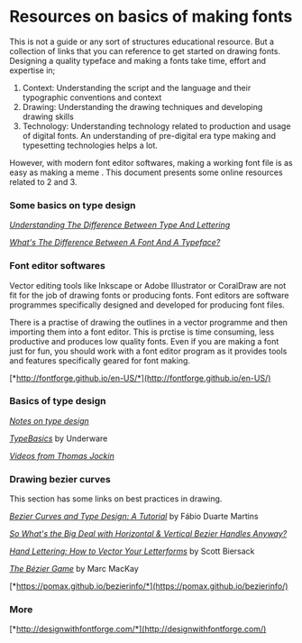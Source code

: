 # Resources on basics of making fonts

This is not a guide or any sort of structures educational resource. But a collection of links that you can reference to get started on drawing fonts. Designing a quality typeface and making a fonts take time, effort and expertise in;

1.  Context: Understanding the script and the language and their
    typographic conventions and context
2.  Drawing: Understanding the drawing techniques and developing drawing skills
3.  Technology: Understanding technology related to production and usage
    of digital fonts. An understanding of pre-digital era type making
    and typesetting technologies helps a lot.

However, with modern font editor softwares, making a working font file is as easy as making a meme . This document presents some online resources related to 2 and 3.

### Some basics on type design

[*Understanding The Difference Between Type And Lettering*](https://www.smashingmagazine.com/2013/01/understanding-difference-between-type-and-lettering/)

[*What's The Difference Between A Font And A Typeface?*](https://www.fastcodesign.com/3028971/whats-the-difference-between-a-font-and-a-typeface)

### Font editor softwares

Vector editing tools like Inkscape or Adobe Illustrator or CoralDraw are not fit for the job of drawing fonts or producing fonts. Font editors are software programmes specifically designed and developed for producing font files. 

There is a practise of drawing the outlines in a vector programme and then importing them into a font editor. This is prctise is time consuming, less productive and produces low quality fonts. Even if you are making a font just for fun, you should work with a font editor program as it provides tools and features specifically geared for font making.

[*http://fontforge.github.io/en-US/*](http://fontforge.github.io/en-US/)

### Basics of type design

[*Notes on type design*](http://66.147.242.192/~operinan/2/2.3.1a/2.3.1.01.notes.htm)

[*TypeBasics*](http://typeworkshop.com/index.php?id1=type-basics)
by Underware

[*Videos from Thomas Jockin*](https://www.youtube.com/channel/UC3wcWFLwNY8uQ-2SQiHsLBw)


### Drawing bezier curves

This section has some links on best practices in drawing.

[*Bezier Curves and Type Design: A Tutorial*](http://learn.scannerlicker.net/2014/04/16/bezier-curves-and-type-design-a-tutorial/)
by Fábio Duarte Martins

[*So What's the Big Deal with Horizontal & Vertical Bezier Handles Anyway?*](http://theagsc.com/community/tutorials/so-whats-the-big-deal-with-horizontal-vertical-bezier-handles-anyway/)

[*Hand Lettering: How to Vector Your Letterforms*](http://design.tutsplus.com/tutorials/hand-lettering-how-to-vector-your-letterforms--cms-23248)
by Scott Biersack

[*The Bézier Game*](http://bezier.method.ac/) by Marc MacKay

[*https://pomax.github.io/bezierinfo/*](https://pomax.github.io/bezierinfo/)

### More

[*http://designwithfontforge.com/*](http://designwithfontforge.com/)